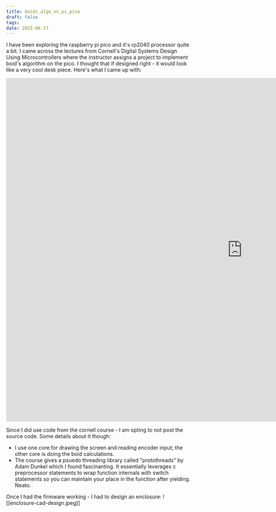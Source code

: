 ```yaml
---
title: boids_algo_on_pi_pico
draft: false
tags: 
date: 2025-06-17
---
```

I have been exploring the raspberry pi pico and it's rp2040 processor quite a bit. I came across the lectures from Cornell's Digital Systems Design Using Microcontrollers where the instructor assigns a project to implement boid's algorithm on the pico. I thought that if designed right - it would look like a very cool desk piece. Here's what I came up with:

<iframe width="1280" height="932" src="https://www.youtube.com/embed/2z1mezkGZ8A" title="boids algo on rpi2040 using ili9341 and an encoder" frameborder="0" allow="accelerometer; autoplay; clipboard-write; encrypted-media; gyroscope; picture-in-picture; web-share" referrerpolicy="strict-origin-when-cross-origin"></iframe>

Since I did use code from the cornell course - I am opting to not post the source code. Some details about it though: 
- I use one core for drawing the screen and reading encoder input; the other core is doing the boid calculations.
- The course gives a psuedo threading library called "protothreads" by Adam Dunkel which I found fascinanting. It essentially leverages c preprocessor statements to wrap function internals with switch statements so you can maintain your place in the function after yielding. Neato. 

Once I had the firmware working - I had to design an enclosure:
![[enclosure-cad-design.jpeg]]